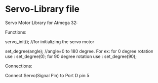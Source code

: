 # Servo-Library file
Servo Motor Library for Atmega 32:

Functions:

servo_init(); //for initializing the servo motor

set_degree(angle); //angle=0 to 180 degree. For ex: for 0 degree rotation use : set_degree(0);
						   for 90 degree rotation use : set_degree(90);

Connections:

Connect Servo(Signal Pin) to Port D pin 5
